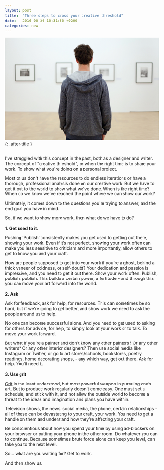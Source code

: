 ```yaml
---
layout: post
title:  "Three steps to cross your creative threshold"
date:   2016-08-24 18:31:58 +0200
categories: new
---
```


![creative threshold photo](/assets/images/thresholdPIC.jpg){: .after-title }
<br/><br/>

I've struggled with this concept in the past, both as a designer and writer. The concept of "creative threshold", or when the right time is to share your work. To show what you're doing on a personal project.

Most of us don't have the resources to do endless iterations or have a thorough, professional analysis done on our creative work. But we have to get it out to the world to show what we've done. When is the right time? When do we know we've reached the point where we can show our work?

Ultimately, it comes down to the questions you're trying to answer, and the end goal you have in mind. 

So, if we want to show more work, then what do we have to do?
<br/>
<br/>
**1. Get used to it.**

Pushing ‘Publish’ consistently makes you get used to getting out there, showing your work. Even if it’s not perfect, showing your work often can make you less sensitive to criticism and more importantly, allow others to get to know you and your craft.

How are people supposed to get into your work if you’re a ghost, behind a thick veneer of coldness, or self-doubt? Your dedication and passion is impressive, and you need to get it out there. Show your work often. Publish, publish, publish. This builds a certain power, a fortitude - and through this you can move your art forward into the world.
<br/>
<br/>
**2. Ask**

Ask for feedback, ask for help, for resources. This can sometimes be so hard, but if we’re going to get better, and show work we need to ask the people around us to help.

No one can become successful alone. And you need to get used to asking for others for advice, for help, to simply look at your work or to talk. To move your work forward.

But what if you’re a painter and don’t know any other painters? Or any other writers? Or any other interior designers? Then use social media like Instagram or Twitter, or go to art stores/schools, bookstores, poetry readings, home decorating shops, - any which way, get out there. Ask for help. You’ll need it.
<br/>
<br/>
**3. Use grit**

[Grit](https://www.ted.com/talks/angela_lee_duckworth_grit_the_power_of_passion_and_perseverance?language=en) is the least understood, but most powerful weapon in pursuing one’s art. But to produce work regularly doesn’t come easy. One must set a schedule, and stick with it, and not allow the outside world to become a threat to the ideas and imagination and plans you have within.

Television shows, the news, social media, the phone, certain relationships - all of these can be devastating to your craft, your work. You need to get a handle on them and understand how they’re affecting your craft.

Be conscientious about how you spend your time by using ad-blockers on your browser or putting your phone in the other room. Do whatever you can to continue. Because sometimes brute force alone can keep you level, can take you to the next level. 

So... what are you waiting for? Get to work. 

And then show us.
